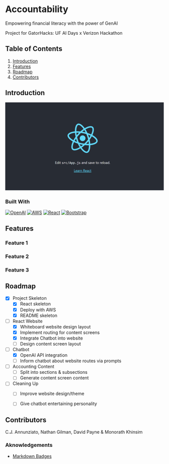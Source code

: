 # Accountability

Empowering financial literacy with the power of GenAI

Project for GatorHacks: UF AI Days x Verizon Hackathon

## Table of Contents
1. [Introduction](#introduction)
2. [Features](#features)
3. [Roadmap](#roadmap)
4. [Contributors](#contributors)

## Introduction

[![project_name Screen Shot][project-screenshot]][Project-url]

### Built With
[![OpenAI][OpenAI-API]][OpenAI-url]
[![AWS][Amazon-AWS]][AWS-url]
[![React][React.js]][React-url]
[![Bootstrap][Get-Bootstrap]][Bootstrap-url]

## Features
### Feature 1

### Feature 2

### Feature 3

## Roadmap
- [x] Project Skeleton
    - [x] React skeleton
    - [x] Deploy with AWS
    - [x] README skeleton
- [ ] React Website
    - [x] Whiteboard website design layout
    - [x] Implement routing for content screens
    - [x] Integrate Chatbot into website
    - [ ] Design content screen layout
- [ ] Chatbot
    - [x] OpenAI API integration
    - [ ] Inform chatbot about website routes via prompts
- [ ] Accounting Content
    - [ ] Split into sections & subsections
    - [ ] Generate content screen content
- [ ] Cleaning Up
    - [ ] Improve website design/theme
    - [ ] Give chatbot entertaining personality


## Contributors
C.J. Annunziato, Nathan Gilman, David Payne & Monorath Khinsim

### Aknowledgements
- [Markdown Badges][markdown-badges]


<!-- MARKDOWN LINKS & IMAGES -->
[markdown-badges]: https://github.com/Ileriayo/markdown-badges
[React.js]: https://img.shields.io/badge/React-61DAFB?logo=react&logoColor=000&style=for-the-badge
[React-url]: https://reactjs.org/
[Amazon-AWS]: https://img.shields.io/badge/Amazon%20AWS-232F3E?logo=amazonaws&logoColor=fff&style=for-the-badge
[AWS-url]: https://aws.amazon.com/
[OpenAI-API]: https://img.shields.io/badge/OpenAI-412991?logo=openai&logoColor=fff&style=for-the-badge
[OpenAI-url]: https://platform.openai.com/
[Get-Bootstrap]: https://img.shields.io/badge/Bootstrap-7952B3?logo=bootstrap&logoColor=fff&style=for-the-badge
[Bootstrap-url]: https://getbootstrap.com/
[project-screenshot]: images/screenshot.png
[project-url]: https://main.d3zzit7f6g0xs.amplifyapp.com/

